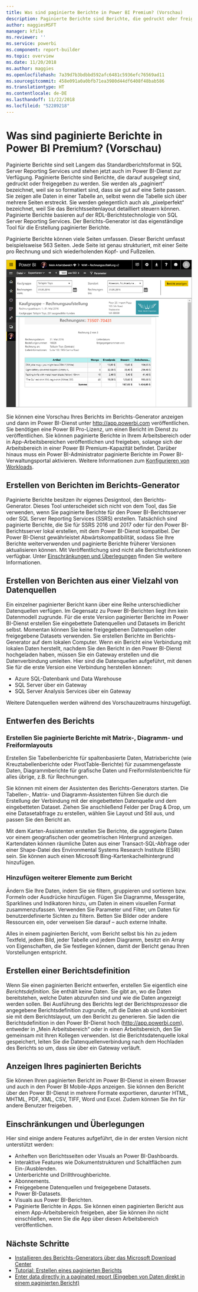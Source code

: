 ```yaml
---
title: Was sind paginierte Berichte in Power BI Premium? (Vorschau)
description: Paginierte Berichte sind Berichte, die gedruckt oder freigegeben werden können. Das Berichtslayout kann detailliert gesteuert werden. Sie zeigen beispielsweise alle Daten in einer Tabelle an, selbst wenn die Tabelle sich über mehrere Seiten erstreckt.
author: maggiesMSFT
manager: kfile
ms.reviewer: ''
ms.service: powerbi
ms.component: report-builder
ms.topic: overview
ms.date: 11/20/2018
ms.author: maggies
ms.openlocfilehash: 7a39d7b3bdbbd592afc6481c5936efc76569ad11
ms.sourcegitcommit: 458e091a0a0bfb71ea3980d44df6408f48bab586
ms.translationtype: HT
ms.contentlocale: de-DE
ms.lasthandoff: 11/22/2018
ms.locfileid: "52289218"
---
```

# <a name="what-are-paginated-reports-in-power-bi-premium-preview"></a>Was sind paginierte Berichte in Power BI Premium? (Vorschau)
Paginierte Berichte sind seit Langem das Standardberichtsformat in SQL Server Reporting Services und stehen jetzt auch im Power BI-Dienst zur Verfügung. Paginierte Berichte sind Berichte, die darauf ausgelegt sind, gedruckt oder freigegeben zu werden. Sie werden als „paginiert“ bezeichnet, weil sie so formatiert sind, dass sie gut auf eine Seite passen. Sie zeigen alle Daten in einer Tabelle an, selbst wenn die Tabelle sich über mehrere Seiten erstreckt. Sie werden gelegentlich auch als „pixelperfekt“ bezeichnet, weil Sie das Berichtsseitenlayout detailliert steuern können. Paginierte Berichte basieren auf der RDL-Berichtstechnologie von SQL Server Reporting Services. Der Berichts-Generator ist das eigenständige Tool für die Erstellung paginierter Berichte. 

Paginierte Berichte können viele Seiten umfassen. Dieser Bericht umfasst beispielsweise 563 Seiten. Jede Seite ist genau strukturiert, mit einer Seite pro Rechnung und sich wiederholenden Kopf- und Fußzeilen.

![Paginierter Bericht im Power BI-Dienst](media/paginated-reports-report-builder-power-bi/power-bi-paginated-wwi-report-page.png)

Sie können eine Vorschau Ihres Berichts im Berichts-Generator anzeigen und dann im Power BI-Dienst unter http://app.powerbi.com veröffentlichen. Sie benötigen eine Power BI Pro-Lizenz, um einen Bericht im Dienst zu veröffentlichen. Sie können paginierte Berichte in Ihrem Arbeitsbereich oder in App-Arbeitsbereichen veröffentlichen und freigeben, solange sich der Arbeitsbereich in einer Power BI Premium-Kapazität befindet. Darüber hinaus muss ein Power BI-Administrator paginierte Berichte im Power BI-Verwaltungsportal aktivieren. Weitere Informationen zum [Konfigurieren von Workloads](service-admin-premium-manage.md#configure-workloads). 

## <a name="create-reports-in-report-builder"></a>Erstellen von Berichten im Berichts-Generator

Paginierte Berichte besitzen ihr eigenes Designtool, den Berichts-Generator. Dieses Tool unterscheidet sich nicht von dem Tool, das Sie verwenden, wenn Sie paginierte Berichte für den Power BI-Berichtsserver oder SQL Server Reporting Services (SSRS) erstellen. Tatsächlich sind paginierte Berichte, die Sie für SSRS 2016 und 2017 oder für den Power BI-Berichtsserver lokal erstellen, mit dem Power BI-Dienst kompatibel. Der Power BI-Dienst gewährleistet Abwärtskompatibilität, sodass Sie Ihre Berichte weiterverwenden und paginierte Berichte früherer Versionen aktualisieren können. Mit Veröffentlichung sind nicht alle Berichtsfunktionen verfügbar. Unter [Einschränkungen und Überlegungen](#limitations-and-considerations) finden Sie weitere Informationen.
     
## <a name="report-from-a-variety-of-data-sources"></a>Erstellen von Berichten aus einer Vielzahl von Datenquellen

Ein einzelner paginierter Bericht kann über eine Reihe unterschiedlicher Datenquellen verfügen. Im Gegensatz zu Power BI-Berichten liegt ihm kein Datenmodell zugrunde. Für die erste Version paginierter Berichte im Power BI-Dienst erstellen Sie eingebettete Datenquellen und Datasets im Bericht selbst. Momentan können Sie keine freigegebenen Datenquellen oder freigegebene Datasets verwenden. Sie erstellen Berichte im Berichts-Generator auf dem lokalen Computer. Wenn ein Bericht eine Verbindung mit lokalen Daten herstellt, nachdem Sie den Bericht in den Power BI-Dienst hochgeladen haben, müssen Sie ein Gateway erstellen und die Datenverbindung umleiten. Hier sind die Datenquellen aufgeführt, mit denen Sie für die erste Version eine Verbindung herstellen können:

- Azure SQL-Datenbank und Data Warehouse
- SQL Server über ein Gateway
- SQL Server Analysis Services über ein Gateway
 
Weitere Datenquellen werden während des Vorschauzeitraums hinzugefügt.

## <a name="design-your-report"></a>Entwerfen des Berichts  

### <a name="create-paginated-reports-with-matrix-chart-and-free-form-layouts"></a>Erstellen Sie paginierte Berichte mit Matrix-, Diagramm- und Freiformlayouts

Erstellen Sie Tabellenberichte für spaltenbasierte Daten, Matrixberichte (wie Kreuztabellenberichte oder PivotTable-Berichte) für zusammengefasste Daten, Diagrammberichte für grafische Daten und Freiform*listen*berichte für alles übrige, z.B. für Rechnungen. 
  
Sie können mit einem der Assistenten des Berichts-Generators starten. Die Tabellen-, Matrix- und Diagramm-Assistenten führen Sie durch die Erstellung der Verbindung mit der eingebetteten Datenquelle und dem eingebetteten Dataset. Ziehen Sie anschließend Felder per Drag & Drop, um eine Datasetabfrage zu erstellen, wählen Sie Layout und Stil aus, und passen Sie den Bericht an.  
  
Mit dem Karten-Assistenten erstellen Sie Berichte, die aggregierte Daten vor einem geografischen oder geometrischen Hintergrund anzeigen. Kartendaten können räumliche Daten aus einer Transact-SQL-Abfrage oder einer Shape-Datei des Environmental Systems Research Institute (ESRI) sein. Sie können auch einen Microsoft Bing-Kartenkachelhintergrund hinzufügen.  

### <a name="add-more-to-your-report"></a>Hinzufügen weiterer Elemente zum Bericht

Ändern Sie Ihre Daten, indem Sie sie filtern, gruppieren und sortieren bzw. Formeln oder Ausdrücke hinzufügen. Fügen Sie Diagramme, Messgeräte, Sparklines und Indikatoren hinzu, um Daten in einem visuellen Format zusammenzufassen.  Verwenden Sie Parameter und Filter, um Daten für benutzerdefinierte Sichten zu filtern. Betten Sie Bilder oder andere Ressourcen ein, oder verweisen Sie darauf – auch externe Inhalte.  

Alles in einem paginierten Bericht, vom Bericht selbst bis hin zu jedem Textfeld, jedem Bild, jeder Tabelle und jedem Diagramm, besitzt ein Array von Eigenschaften, die Sie festlegen können, damit der Bericht genau Ihren Vorstellungen entspricht.

## <a name="creating-a-report-definition"></a>Erstellen einer Berichtsdefinition

Wenn Sie einen paginierten Bericht entwerfen, erstellen Sie eigentlich eine *Berichtsdefinition*. Sie enthält keine Daten. Sie gibt an, wo die Daten bereitstehen, welche Daten abzurufen sind und wie die Daten angezeigt werden sollen. Bei Ausführung des Berichts legt der Berichtsprozessor die angegebene Berichtsdefinition zugrunde, ruft die Daten ab und kombiniert sie mit dem Berichtslayout, um den Bericht zu generieren. Sie laden die Berichtsdefinition in den Power BI-Dienst hoch (http://app.powerbi.com), entweder in „Mein Arbeitsbereich“ oder in einen Arbeitsbereich, den Sie gemeinsam mit Ihren Kollegen verwenden. Ist die Berichtsdatenquelle lokal gespeichert, leiten Sie die Datenquellenverbindung nach dem Hochladen des Berichts so um, dass sie über ein Gateway verläuft. 

## <a name="view-your-paginated-report"></a>Anzeigen Ihres paginierten Berichts
Sie können Ihren paginierten Bericht im Power BI-Dienst in einem Browser und auch in den Power BI Mobile-Apps anzeigen. Sie können den Bericht über den Power BI-Dienst in mehrere Formate exportieren, darunter HTML, MHTML, PDF, XML, CSV, TIFF, Word und Excel. Zudem können Sie ihn für andere Benutzer freigeben.  
  
## <a name="limitations-and-considerations"></a>Einschränkungen und Überlegungen

Hier sind einige andere Features aufgeführt, die in der ersten Version nicht unterstützt werden:

- Anheften von Berichtsseiten oder Visuals an Power BI-Dashboards.
- Interaktive Features wie Dokumentstrukturen und Schaltflächen zum Ein-/Ausblenden.
- Unterberichte und Drillthroughberichte.
- Abonnements.
- Freigegebene Datenquellen und freigegebene Datasets.
- Power BI-Datasets.
- Visuals aus Power BI-Berichten.
- Paginierte Berichte in Apps. Sie können einen paginierten Bericht aus einem App-Arbeitsbereich freigeben, aber Sie können ihn nicht einschließen, wenn Sie die App über diesen Arbeitsbereich veröffentlichen.
 
## <a name="next-steps"></a>Nächste Schritte

- [Installieren des Berichts-Generators über das Microsoft Download Center](http://go.microsoft.com/fwlink/?LinkID=734968)
- [Tutorial: Erstellen eines paginierten Berichts](paginated-reports-quickstart-aw.md)
- [Enter data directly in a paginated report (Eingeben von Daten direkt in einem paginierten Bericht)](paginated-reports-enter-data.md)

  

